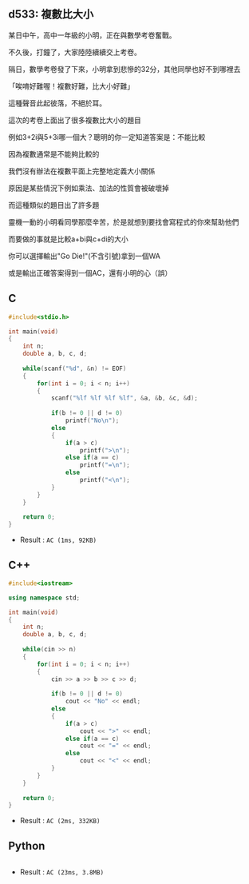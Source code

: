 ## d533: 複數比大小
某日中午，高中一年級的小明，正在與數學考卷奮戰。

不久後，打鐘了，大家陸陸續續交上考卷。

隔日，數學考卷發了下來，小明拿到悲慘的32分，其他同學也好不到哪裡去

「唉唷好難喔！複數好難，比大小好難」

這種聲音此起彼落，不絕於耳。

這次的考卷上面出了很多複數比大小的題目

例如3+2i與5+3i哪一個大？聰明的你一定知道答案是：不能比較

因為複數通常是不能夠比較的

我們沒有辦法在複數平面上完整地定義大小關係

原因是某些情況下例如乘法、加法的性質會被破壞掉

而這種類似的題目出了許多題

靈機一動的小明看同學那麼辛苦，於是就想到要找會寫程式的你來幫助他們

而要做的事就是比較a+bi與c+di的大小

你可以選擇輸出"Go Die!"(不含引號)拿到一個WA

或是輸出正確答案得到一個AC，還有小明的心（誤）
## C
```C
#include<stdio.h>

int main(void)
{
	int n;
	double a, b, c, d;
	
	while(scanf("%d", &n) != EOF)
	{
		for(int i = 0; i < n; i++)
		{
			scanf("%lf %lf %lf %lf", &a, &b, &c, &d);
		
			if(b != 0 || d != 0)
				printf("No\n");
			else
			{
				if(a > c)
					printf(">\n");
				else if(a == c)
					printf("=\n");
				else
					printf("<\n");	
			}		
		}
	}
	
	return 0;
}
```
 * Result : `AC (1ms, 92KB)`

## C++
```C++
#include<iostream>

using namespace std;

int main(void)
{
	int n;
	double a, b, c, d;
	
	while(cin >> n)
	{
		for(int i = 0; i < n; i++)
		{
			cin >> a >> b >> c >> d;
		
			if(b != 0 || d != 0)
				cout << "No" << endl;
			else
			{
				if(a > c)
					cout << ">" << endl;
				else if(a == c)
					cout << "=" << endl;
				else
					cout << "<" << endl;	
			}		
		}
	}
	
	return 0;
}
```
 * Result : `AC (2ms, 332KB)`

## Python
```python

```
 * Result : `AC (23ms, 3.8MB)`
